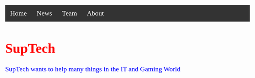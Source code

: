 <html>
	<head>
<link href='https://fonts.googleapis.com/css?family=ABeeZee' rel='stylesheet'>
		<title>SupTech-Network</title>
<body background="file:///Users/shussain/Desktop/SupTech/Pics/SupTechBack.jpeg">
	</head>
		<style>
ul {
    list-style-type: none;
    margin: 0;
    padding: 0;
    overflow: hidden;
    background-color: #333;
}
li {
    float: left;
}
li a {
    display: block;
    color: white;
    text-align: center;
    padding: 14px 16px;
    text-decoration: none;
}
li a:hover:not(.active) {
    background-color: #111;
}
h1 {
    color: red;
}
p {
    color: blue;
}
body {
    font-family: 'ABeeZee';font-size: 22px;
}
		</style>
	<body>
<ul>
  <li><a class="active" href=SupTech-home.html>Home</a></li>
  <li><a href=SupTech-News.html>News</a></li>
  <li><a href=SupTech-Team.html>Team</a></li>
  <li><a href="#about">About</a></li>
</ul>
<h1> SupTech</h1>
<p>SupTech wants to help many things in the IT and Gaming World</p>
	</body>
</html>
